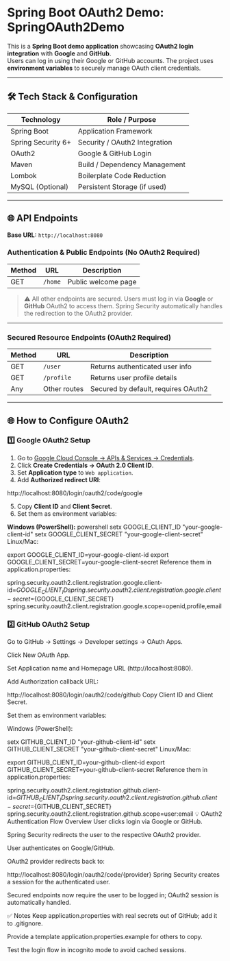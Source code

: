 # Spring Boot OAuth2 Demo: SpringOAuth2Demo

This is a **Spring Boot demo application** showcasing **OAuth2 login integration** with **Google** and **GitHub**.  
Users can log in using their Google or GitHub accounts. The project uses **environment variables** to securely manage OAuth client credentials.

---

## 🛠️ Tech Stack & Configuration

| Technology              | Role / Purpose                        |
|-------------------------|--------------------------------------|
| Spring Boot             | Application Framework                 |
| Spring Security 6+      | Security / OAuth2 Integration         |
| OAuth2                  | Google & GitHub Login                 |
| Maven                   | Build / Dependency Management         |
| Lombok                  | Boilerplate Code Reduction            |
| MySQL (Optional)        | Persistent Storage (if used)         |

---

## 🌐 API Endpoints

**Base URL:** `http://localhost:8080`  

### Authentication & Public Endpoints (No OAuth2 Required)

| Method | URL     | Description          |
|--------|---------|--------------------|
| GET    | `/home` | Public welcome page |

> ⚠️ All other endpoints are secured. Users must log in via **Google** or **GitHub** OAuth2 to access them. Spring Security automatically handles the redirection to the OAuth2 provider.  

---

### Secured Resource Endpoints (OAuth2 Required)

| Method | URL          | Description                          |
|--------|--------------|--------------------------------------|
| GET    | `/user`      | Returns authenticated user info      |
| GET    | `/profile`   | Returns user profile details         |
| Any    | Other routes | Secured by default, requires OAuth2  |

---

## 🌐 How to Configure OAuth2

### 1️⃣ Google OAuth2 Setup

1. Go to [Google Cloud Console → APIs & Services → Credentials](https://console.cloud.google.com/apis/credentials).  
2. Click **Create Credentials → OAuth 2.0 Client ID**.  
3. Set **Application type** to `Web application`.  
4. Add **Authorized redirect URI**:

http://localhost:8080/login/oauth2/code/google


5. Copy **Client ID** and **Client Secret**.  
6. Set them as environment variables:

**Windows (PowerShell):**
powershell
setx GOOGLE_CLIENT_ID "your-google-client-id"
setx GOOGLE_CLIENT_SECRET "your-google-client-secret"
Linux/Mac:

export GOOGLE_CLIENT_ID=your-google-client-id
export GOOGLE_CLIENT_SECRET=your-google-client-secret
Reference them in application.properties:

spring.security.oauth2.client.registration.google.client-id=${GOOGLE_CLIENT_ID}
spring.security.oauth2.client.registration.google.client-secret=${GOOGLE_CLIENT_SECRET}
spring.security.oauth2.client.registration.google.scope=openid,profile,email
 ### 2️⃣ GitHub OAuth2 Setup
Go to GitHub → Settings → Developer settings → OAuth Apps.

Click New OAuth App.

Set Application name and Homepage URL (http://localhost:8080).

Add Authorization callback URL:

http://localhost:8080/login/oauth2/code/github
Copy Client ID and Client Secret.

Set them as environment variables:

Windows (PowerShell):

setx GITHUB_CLIENT_ID "your-github-client-id"
setx GITHUB_CLIENT_SECRET "your-github-client-secret"
Linux/Mac:

export GITHUB_CLIENT_ID=your-github-client-id
export GITHUB_CLIENT_SECRET=your-github-client-secret
Reference them in application.properties:

spring.security.oauth2.client.registration.github.client-id=${GITHUB_CLIENT_ID}
spring.security.oauth2.client.registration.github.client-secret=${GITHUB_CLIENT_SECRET}
spring.security.oauth2.client.registration.github.scope=user:email
💡 OAuth2 Authentication Flow Overview
User clicks login via Google or GitHub.

Spring Security redirects the user to the respective OAuth2 provider.

User authenticates on Google/GitHub.

OAuth2 provider redirects back to:

http://localhost:8080/login/oauth2/code/{provider}
Spring Security creates a session for the authenticated user.

Secured endpoints now require the user to be logged in; OAuth2 session is automatically handled.

✅ Notes
Keep application.properties with real secrets out of GitHub; add it to .gitignore.

Provide a template application.properties.example for others to copy.

Test the login flow in incognito mode to avoid cached sessions.
